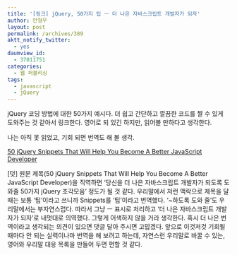 ```yaml
---
title: '[링크] jQuery, 50가지 팁 ㅡ 더 나은 자바스크립트 개발자가 되자'
author: 안형우
layout: post
permalink: /archives/389
aktt_notify_twitter:
  - yes
daumview_id:
  - 37011751
categories:
  - 웹 퍼블리싱
tags:
  - javascript
  - jQuery
---
```

jQuery 코딩 방법에 대한 50가지 예시다. 더 쉽고 간단하고 깔끔한 코드를 짤 수 있게 도와주는 것 같아서 링크한다. 영어로 되 있긴 하지만, 읽어볼 만하다고 생각한다.

나는 아직 못 읽었고, 기회 되면 번역도 해 볼 생각.

<a href="http://dyndo.com/rough/?p=422" target="_blank">50 jQuery Snippets That Will Help You Become A Better JavaScript Developer</a>

[덧] 원문 제목(50 jQuery Snippets That Will Help You Become A Better JavaScript Developer)을 직역하면 &#8216;당신을 더 나은 자바스크립트 개발자가 되도록 도와줄 50가지 jQuery 조각모음&#8217; 정도가 될 것 같다. 우리말에서 저런 맥락으로 제목을 달 때는 보통 &#8216;팁&#8217;이라고 쓰니까 Snippets를 &#8216;팁&#8217;이라고 번역했다. &#8216;~하도록 도와 줄&#8217;도 우리말에서는 부자연스럽다. 따라서 그냥 ㅡ 표시로 처리하고 &#8216;더 나은 자바스크립트 개발자가 되자&#8217;로 내멋대로 의역했다. 그렇게 어색하지 않을 거라 생각한다. 혹시 더 나은 번역이라고 생각되는 의견이 있으면 댓글 달아 주시면 고맙겠다. 앞으로 이것저것 기회될 때마다 안 되는 실력이나마 번역을 해 보려고 하는데, 자연스런 우리말로 바꿀 수 있는, 영어와 우리말 대응 목록을 만들어 두면 편할 것 같다.